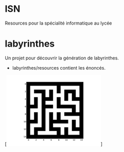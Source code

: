 ISN
===

Resources pour la spécialité informatique au lycée

# labyrinthes 

  Un projet pour découvrir la génération de labyrinthes.
  * labyrinthes/resources contient les énoncés.

[![Un exemple](https://github.com/msimonin/ISN/blob/master/exemple.png "Un exemple")]
